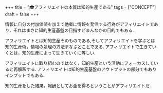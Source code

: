 +++
title = "🎓アフィリエイトの本質は知的生産である"
tags = ["CONCEPT"]
draft = false
+++

情報に自分の付加価値を加えて他者に情報を発信する行為がアフィリエイトであり，それはまさに知的生産基盤の目指すどまんなかの目的でもある.

アフィリエイトとは知的生産そのものである,そしてアフィリエイトを学ぶとは知的生産術，情報の処理の方法まなぶとことである. アフィリエイトで生きていくとは，知的生産によって生きていくに等しい.

アフィリエイトに取り組むのではなく，知的生産という活動にフォーカスしていると再解釈する. アフィリエイトは知的生産基盤のアウトプットの部分でもありインプットでもある.

知的生産をした結果，報酬としてお金を得るということがアフィリエイトだ.
